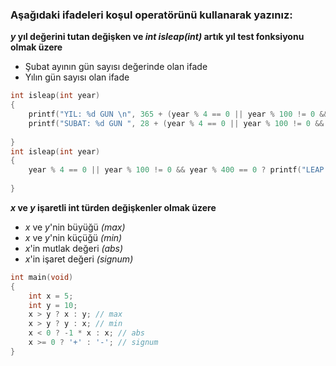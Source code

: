 ### Aşağıdaki ifadeleri koşul operatörünü kullanarak yazınız:

**_y_ yıl değerini tutan değişken ve _int isleap(int)_ artık yıl test fonksiyonu olmak üzere**
+ Şubat ayının gün sayısı değerinde olan ifade
+ Yılın gün sayısı olan ifade

```c
int isleap(int year)
{
	printf("YIL: %d GUN \n", 365 + (year % 4 == 0 || year % 100 != 0 && year % 400 == 0 ? 1 : 0) );
	printf("SUBAT: %d GUN ", 28 + (year % 4 == 0 || year % 100 != 0 && year % 400 == 0 ? 1 : 0) );
    	
}
int isleap(int year)
{
	year % 4 == 0 || year % 100 != 0 && year % 400 == 0 ? printf("LEAP YEAR, %d DAYS, FEB %d days", 366, 29) : printf("NOT A LEAP YEAR");
    	
}
```

**_x_ ve _y_ işaretli int türden  değişkenler olmak üzere**
+ _x_ ve _y_'nin büyüğü _(max)_
+ _x_ ve _y_'nin küçüğü _(min)_
+ _x_'in mutlak değeri _(abs)_
+ _x_'in işaret değeri _(signum)_

```c
int main(void)
{
    int x = 5;
    int y = 10;
    x > y ? x : y; // max
    x > y ? y : x; // min
    x < 0 ? -1 * x : x; // abs
    x >= 0 ? '+' : '-'; // signum
} 
```

